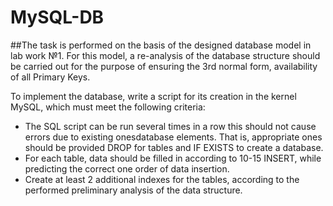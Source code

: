 # MySQL-DB

##The task is performed on the basis of the designed database model in lab work №1.
For this model, a re-analysis of the database structure should be carried out for the purpose of ensuring the 3rd normal form, availability
of all Primary Keys.

To implement the database, write a script for its creation in the kernel MySQL, which must meet the following criteria:
- The SQL script can be run several times in a row this should not cause errors due to existing onesdatabase elements. 
That is, appropriate ones should be provided DROP for tables and IF EXISTS to create a database.
- For each table, data should be filled in according to 10-15 INSERT, while predicting the correct one order of data insertion.
- Create at least 2 additional indexes for the tables, according to the performed preliminary analysis of the data structure.
